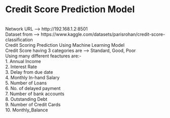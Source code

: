 # Credit Score Prediction Model 
<br>
Network URL --> http://192.168.1.2:8501
<br>
Dataset from --> https://www.kaggle.com/datasets/parisrohan/credit-score-classification
<br>
Credit Scoring Prediction Using Machine Learning Model 
<br>
Credit Score having 3 categories are --> Standard, Good, Poor
<br>
Using many different feactures are:-
<br>
1. Annual Income
<br>
2. Interest Rate
<br>
3. Delay from due date
<br>
4. Monthly In-hand Salary
<br>
5. Number of Loans
<br>
6. No. of delayed payment
<br>
7. Number of bank accounts
<br>
8. Outstanding Debt
<br>
9. Number of Credit Cards
<br> 
10. Monthly_Balance

